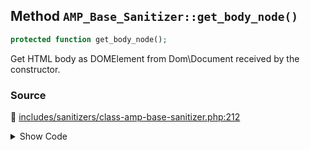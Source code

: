 ## Method `AMP_Base_Sanitizer::get_body_node()`

```php
protected function get_body_node();
```

Get HTML body as DOMElement from Dom\Document received by the constructor.

### Source

:link: [includes/sanitizers/class-amp-base-sanitizer.php:212](../../includes/sanitizers/class-amp-base-sanitizer.php#L212-L215)

<details>
<summary>Show Code</summary>

```php
protected function get_body_node() {
	_deprecated_function( 'Use $this->dom->body instead', '1.5.0' );
	return $this->dom->body;
}
```

</details>
